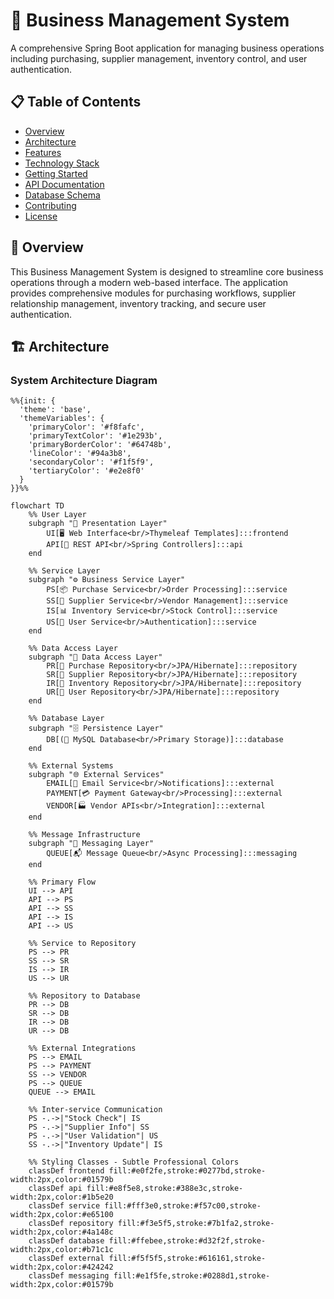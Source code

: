# 🏢 Business Management System

A comprehensive Spring Boot application for managing business operations including purchasing, supplier management, inventory control, and user authentication.

## 📋 Table of Contents

- [Overview](#overview)
- [Architecture](#architecture)
- [Features](#features)
- [Technology Stack](#technology-stack)
- [Getting Started](#getting-started)
- [API Documentation](#api-documentation)
- [Database Schema](#database-schema)
- [Contributing](#contributing)
- [License](#license)

## 🎯 Overview

This Business Management System is designed to streamline core business operations through a modern web-based interface. The application provides comprehensive modules for purchasing workflows, supplier relationship management, inventory tracking, and secure user authentication.

## 🏗️ Architecture

### System Architecture Diagram

```mermaid
%%{init: {
  'theme': 'base',
  'themeVariables': {
    'primaryColor': '#f8fafc',
    'primaryTextColor': '#1e293b',
    'primaryBorderColor': '#64748b',
    'lineColor': '#94a3b8',
    'secondaryColor': '#f1f5f9',
    'tertiaryColor': '#e2e8f0'
  }
}}%%

flowchart TD
    %% User Layer
    subgraph "👥 Presentation Layer"
        UI[🖥️ Web Interface<br/>Thymeleaf Templates]:::frontend
        API[🔌 REST API<br/>Spring Controllers]:::api
    end

    %% Service Layer
    subgraph "⚙️ Business Service Layer"
        PS[📦 Purchase Service<br/>Order Processing]:::service
        SS[🏪 Supplier Service<br/>Vendor Management]:::service
        IS[📊 Inventory Service<br/>Stock Control]:::service
        US[👤 User Service<br/>Authentication]:::service
    end

    %% Data Access Layer
    subgraph "💾 Data Access Layer"
        PR[📁 Purchase Repository<br/>JPA/Hibernate]:::repository
        SR[📁 Supplier Repository<br/>JPA/Hibernate]:::repository
        IR[📁 Inventory Repository<br/>JPA/Hibernate]:::repository
        UR[📁 User Repository<br/>JPA/Hibernate]:::repository
    end

    %% Database Layer
    subgraph "🗄️ Persistence Layer"
        DB[(💽 MySQL Database<br/>Primary Storage)]:::database
    end

    %% External Systems
    subgraph "🌐 External Services"
        EMAIL[📧 Email Service<br/>Notifications]:::external
        PAYMENT[💳 Payment Gateway<br/>Processing]:::external
        VENDOR[🏭 Vendor APIs<br/>Integration]:::external
    end

    %% Message Infrastructure
    subgraph "📨 Messaging Layer"
        QUEUE[📬 Message Queue<br/>Async Processing]:::messaging
    end

    %% Primary Flow
    UI --> API
    API --> PS
    API --> SS
    API --> IS
    API --> US

    %% Service to Repository
    PS --> PR
    SS --> SR
    IS --> IR
    US --> UR

    %% Repository to Database
    PR --> DB
    SR --> DB
    IR --> DB
    UR --> DB

    %% External Integrations
    PS --> EMAIL
    PS --> PAYMENT
    SS --> VENDOR
    PS --> QUEUE
    QUEUE --> EMAIL

    %% Inter-service Communication
    PS -.->|"Stock Check"| IS
    PS -.->|"Supplier Info"| SS
    PS -.->|"User Validation"| US
    SS -.->|"Inventory Update"| IS

    %% Styling Classes - Subtle Professional Colors
    classDef frontend fill:#e0f2fe,stroke:#0277bd,stroke-width:2px,color:#01579b
    classDef api fill:#e8f5e8,stroke:#388e3c,stroke-width:2px,color:#1b5e20
    classDef service fill:#fff3e0,stroke:#f57c00,stroke-width:2px,color:#e65100
    classDef repository fill:#f3e5f5,stroke:#7b1fa2,stroke-width:2px,color:#4a148c
    classDef database fill:#ffebee,stroke:#d32f2f,stroke-width:2px,color:#b71c1c
    classDef external fill:#f5f5f5,stroke:#616161,stroke-width:2px,color:#424242
    classDef messaging fill:#e1f5fe,stroke:#0288d1,stroke-width:2px,color:#01579b
